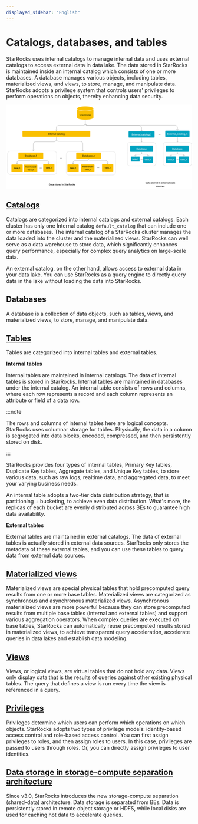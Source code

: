 ```yaml
---
displayed_sidebar: "English"
---
```


# Catalogs, databases, and tables

StarRocks uses internal catalogs to manage internal data and uses external catalogs to access external data in data lake. The data stored in StarRocks is maintained inside an internal catalog which consists of one or more databases. A database manages various objects, including tables, materialized views, and views, to store, manage, and manipulate data. StarRocks adopts a privilege system that controls users' privileges to perform operations on objects, thereby enhancing data security. 

![img](../assets/table_design/Catalog_db_tbl.png)

## [Catalogs](../data_source/catalog/catalog_overview.md)

Catalogs are categorized into internal catalogs and external catalogs. Each cluster has only one Internal catalog `default_catalog` that can include one or more databases. The internal catalog of a StarRocks cluster manages the data loaded into the cluster and the materialized views. StarRocks can well serve as a data warehouse to store data, which significantly enhances query performance, especially for complex query analytics on large-scale data.

An external catalog, on the other hand, allows access to external data in your data lake. You can use StarRocks as a query engine to directly query data in the lake without loading the data into StarRocks.

## Databases

A database is a collection of data objects, such as tables, views, and materialized views, to store, manage, and manipulate data.

## [Tables](./table_types/table_types.md)

Tables are categorized into internal tables and external tables.

**Internal tables**

Internal tables are maintained in internal catalogs. The data of internal tables is stored in StarRocks. Internal tables are maintained in databases under the internal catalog. An internal table consists of rows and columns, where each row represents a record and each column represents an attribute or field of a data row.

:::note

The rows and columns of internal tables here are logical concepts. StarRocks uses columnar storage for tables. Physically, the data in a column is segregated into data blocks, encoded, compressed, and then persistently stored on disk. 

:::

StarRocks provides four types of internal tables, Primary Key tables, Duplicate Key tables, Aggregate tables, and Unique Key tables, to store various data, such as raw logs, realtime data, and aggregated data, to meet your varying business needs.

An internal table adopts a two-tier data distribution strategy, that is partitioning + bucketing, to achieve even data distribution. What's more, the replicas of each bucket are evenly distributed across BEs to guarantee high data availability.

**External tables**

External tables are maintained in external catalogs. The data of external tables is actually stored in external data sources. StarRocks only stores the metadata of these external tables, and you can use these tables to query data from external data sources.

## [Materialized views](../using_starrocks/Materialized_view.md)

Materialized views are special physical tables that hold precomputed query results from one or more base tables. Materialized views are categorized as synchronous and asynchronous materialized views. Asynchronous materialized views are more powerful because they can store precomputed results from multiple base tables (internal and external tables) and support various aggregation operators. When complex queries are executed on base tables, StarRocks can automatically reuse precomputed results stored in materialized views, to achieve transparent query acceleration, accelerate queries in data lakes and establish data modeling.

## [Views](../sql-reference/sql-statements/data-definition/CREATE_VIEW.md)

Views, or logical views, are virtual tables that do not hold any data. Views only display data that is the results of queries against other existing physical tables. The query that defines a view is run every time the view is referenced in a query.

## [Privileges](../administration/privilege_overview.md)

Privileges determine which users can perform which operations on which objects. StarRocks adopts two types of privilege models: identity-based access control and role-based access control. You can first assign privileges to roles, and then assign roles to users. In this case, privileges are passed to users through roles. Or, you can directly assign privileges to user identities.

## [Data storage in storage-compute separation architecture](../introduction/Architecture.md#storage-compute-separation)

Since v3.0, StarRocks introduces the new storage-compute separation (shared-data) architecture. Data storage is separated from BEs. Data is persistently stored in remote object storage or HDFS, while local disks are used for caching hot data to accelerate queries.
